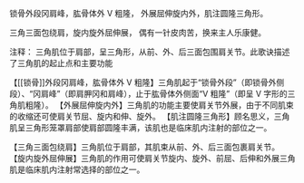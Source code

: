 锁骨外段冈肩峰，肱骨体外 V 粗隆，
外展屈伸旋内外，肌注圆隆三角形。

三角三面包绕肩，旋内旋外屈伸展，
偶有一针皮肉苦，换来主人乐康健。

注释：
三角肌位于肩部，呈三角形，从前、外、后三面包围肩关节。此歌诀描述了三角肌的起止点和主要功能

【[[锁骨]]外段冈肩峰，肱骨体外 V 粗隆】三角肌起于“锁骨外段”（即锁骨外侧段）、“冈肩峰”（即肩胛冈和肩峰），止于肱骨体外侧面“V 粗隆”（即呈 V 字形的三角肌粗隆）。
【外展屈伸旋内外】三角肌的功能主要使肩关节外展，由于不同肌束的收缩还可使肩关节屈、旋内和伸、旋外。
【肌注圆隆三角形】顾名思义，三角肌呈三角形笼罩肩部使肩部圆隆丰满，该肌也是临床肌内注射的部位之一。

【三角三面包绕肩】三角肌位于肩部，其肌束从前、外、后三面包裹肩关节。
【旋内旋外屈伸展】三角肌的作用可使肩关节旋内、旋外、前屈、后伸和外展三角肌是临床肌内注射常选择的部位之一。
